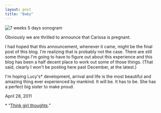 ```yaml
---
layout: post
title: "Baby"
---
```


<img src="http://farm6.static.flickr.com/5225/5661852854_2b85931e1b_z.jpg" alt="7 weeks 5 days sonogram" title="http://www.flickr.com/photos/carissabyers/5661852854/ 7 weeks 5 days sonogram">

Obviously we are thrilled to announce that Carissa is pregnant. 

I had hoped that this announcement, whenever it came, might be the final post of this blog. I'm realizing that is probably not the case. There are still some things I'm going to have to figure out about this experience and this blog has been a half decent place to work out some of those things. (That said, clearly I won't be posting here past December, at the latest.)

I'm hoping Lucy's* development, arrival and life is the most beautiful and amazing thing ever experienced by mankind. It will be. It has to be. She has a perfect big sister to make proud.

<p class="date">April 28, 2011</p>

<p class="postscript">* &ldquo;<a href="http://carissabyers.blogspot.com/2011/04/baby-miller.html">Think girl thoughts</a>.&rdquo;</p>
